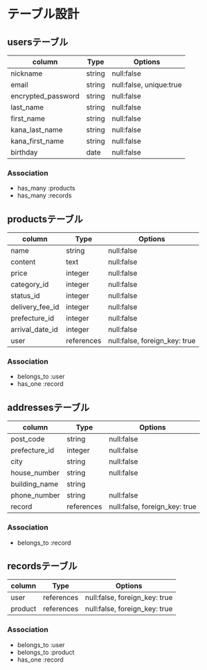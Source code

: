 # テーブル設計

## usersテーブル

| column             | Type      | Options                 |
| ------------------ | --------- | ----------------------- |
| nickname           | string    | null:false              |
| email              | string    | null:false, unique:true |
| encrypted_password | string    | null:false              |
| last_name          | string    | null:false              |
| first_name         | string    | null:false              |
| kana_last_name     | string    | null:false              |
| kana_first_name    | string    | null:false              |
| birthday           | date      | null:false              |

### Association

- has_many :products
- has_many :records


## productsテーブル

| column          | Type       | Options                       |
| --------------- | ---------- | ----------------------------- |
| name            | string     | null:false                    |
| content         | text       | null:false                    |
| price           | integer    | null:false                    |
| category_id     | integer    | null:false                    |
| status_id       | integer    | null:false                    |
| delivery_fee_id | integer    | null:false                    |
| prefecture_id   | integer    | null:false                    |
| arrival_date_id | integer    | null:false                    |
| user            | references | null:false, foreign_key: true |
 
 ### Association

 - belongs_to :user
 - has_one    :record


 ## addressesテーブル

| column        | Type       | Options                       |
| ------------- | ---------- | ----------------------------- |
| post_code     | string     | null:false                    |
| prefecture_id | integer    | null:false                    |
| city          | string     | null:false                    |
| house_number  | string     | null:false                    |
| building_name | string     |                               |
| phone_number  | string     | null:false                    |
| record        | references | null:false, foreign_key: true |

### Association

- belongs_to :record


## recordsテーブル

| column    | Type       | Options                       |
| --------- | ---------- | ----------------------------- |
| user      | references | null:false, foreign_key: true |
| product   | references | null:false, foreign_key: true |

### Association

- belongs_to :user
- belongs_to :product
- has_one    :record